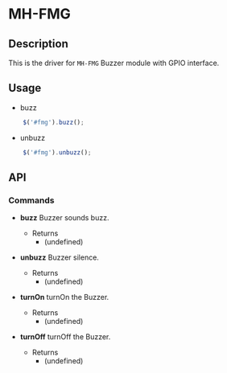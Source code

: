 # MH-FMG

## Description
This is the driver for `MH-FMG` Buzzer module with GPIO interface.
## Usage

* buzz

```javascript
    $('#fmg').buzz();
```

* unbuzz

```javascript
    $('#fmg').unbuzz();
```

## API

### Commands
* **buzz**
Buzzer sounds buzz.

	* Returns
		* (undefined)

* **unbuzz**
Buzzer silence.

	* Returns
		* (undefined)

* **turnOn**
turnOn the Buzzer.

	* Returns
		* (undefined)

* **turnOff**
turnOff the Buzzer.

	* Returns
		* (undefined)
